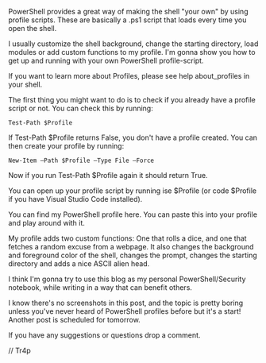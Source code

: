 PowerShell provides a great way of making the shell "your own" by using profile scripts. These are basically a .ps1 script that loads every time you open the shell.

I usually customize the shell background, change the starting directory, load modules or add custom functions to my profile. I'm gonna show you how to get up and running with your own PowerShell profile-script.

If you want to learn more about Profiles, please see help about_profiles in your shell.

The first thing you might want to do is to check if you already have a profile script or not. You can check this by running:


```
Test-Path $Profile
```



If Test-Path $Profile returns False, you don't have a profile created. You can then create your profile by running:



```
New-Item –Path $Profile –Type File –Force
```



Now if you run Test-Path $Profile again it should return True.

You can open up your profile script by running ise $Profile (or code $Profile if you have Visual Studio Code installed).

You can find my PowerShell profile here. You can paste this into your profile and play around with it.

My profile adds two custom functions: One that rolls a dice, and one that fetches a random excuse from a webpage. It also changes the background and foreground color of the shell, changes the prompt, changes the starting directory and adds a nice ASCII alien head.

I think I'm gonna try to use this blog as my personal PowerShell/Security notebook, while writing in a way that can benefit others.

I know there's no screenshots in this post, and the topic is pretty boring unless you've never heard of PowerShell profiles before but it's a start! Another post is scheduled for tomorrow.

If you have any suggestions or questions drop a comment.

// Tr4p
